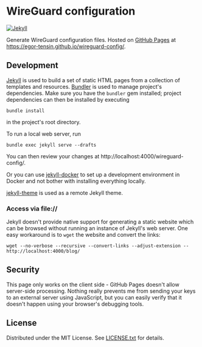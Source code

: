 WireGuard configuration
=======================

[![Jekyll](https://github.com/egor-tensin/wireguard-config/actions/workflows/jekyll.yml/badge.svg)](https://github.com/egor-tensin/wireguard-config/actions/workflows/jekyll.yml)

Generate WireGuard configuration files.
Hosted on [GitHub Pages] at https://egor-tensin.github.io/wireguard-config/.

[GitHub Pages]: https://pages.github.com

Development
-----------

[Jekyll] is used to build a set of static HTML pages from a collection of
templates and resources.
[Bundler] is used to manage project's dependencies.
Make sure you have the `bundler` gem installed; project dependencies can then
be installed by executing

    bundle install

in the project's root directory.

To run a local web server, run

    bundle exec jekyll serve --drafts

You can then review your changes at http://localhost:4000/wireguard-config/.

Or you can use [jekyll-docker] to set up a development environment in Docker
and not bother with installing everything locally.

[jekyll-theme] is used as a remote Jekyll theme.

[Jekyll]: https://jekyllrb.com/
[Bundler]: http://bundler.io/
[jekyll-docker]: https://github.com/egor-tensin/jekyll-docker
[jekyll-theme]: https://github.com/egor-tensin/jekyll-theme

### Access via file://

Jekyll doesn't provide native support for generating a static website which can
be browsed without running an instance of Jekyll's web server.
One easy workaround is to `wget` the website and convert the links:

    wget --no-verbose --recursive --convert-links --adjust-extension -- http://localhost:4000/blog/

Security
--------

This page only works on the client side - GitHub Pages doesn't allow
server-side processing.
Nothing really prevents me from sending your keys to an external server using
JavaScript, but you can easily verify that it doesn't happen using your
browser's debugging tools.

License
-------

Distributed under the MIT License.
See [LICENSE.txt] for details.

[LICENSE.txt]: LICENSE.txt
